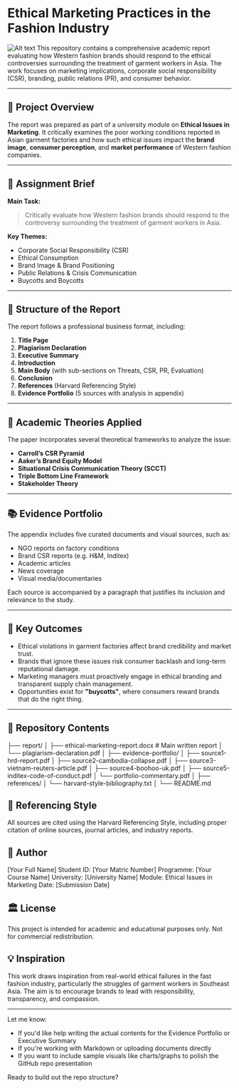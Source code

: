 # Ethical Marketing Practices in the Fashion Industry

![Alt text](https://encrypted-tbn0.gstatic.com/images?q=tbn:ANd9GcSMeaORADzh3JsLavoGWkIE61MbvQqNUeCEWZLKzx3t3bM5M1A4VRyei8KQriR3U1RV_HY&usqp=CAU)
This repository contains a comprehensive academic report evaluating how Western fashion brands should respond to the ethical controversies surrounding the treatment of garment workers in Asia. The work focuses on marketing implications, corporate social responsibility (CSR), branding, public relations (PR), and consumer behavior.

---

## 📘 Project Overview

The report was prepared as part of a university module on **Ethical Issues in Marketing**. It critically examines the poor working conditions reported in Asian garment factories and how such ethical issues impact the **brand image**, **consumer perception**, and **market performance** of Western fashion companies.

---

## 📌 Assignment Brief

**Main Task:**  
> Critically evaluate how Western fashion brands should respond to the controversy surrounding the treatment of garment workers in Asia.

**Key Themes:**
- Corporate Social Responsibility (CSR)
- Ethical Consumption
- Brand Image & Brand Positioning
- Public Relations & Crisis Communication
- Buycotts and Boycotts

---

## 🧠 Structure of the Report

The report follows a professional business format, including:

1. **Title Page**
2. **Plagiarism Declaration**
3. **Executive Summary**
4. **Introduction**
5. **Main Body** (with sub-sections on Threats, CSR, PR, Evaluation)
6. **Conclusion**
7. **References** (Harvard Referencing Style)
8. **Evidence Portfolio** (5 sources with analysis in appendix)

---

## 🧾 Academic Theories Applied

The paper incorporates several theoretical frameworks to analyze the issue:

- **Carroll’s CSR Pyramid**
- **Aaker’s Brand Equity Model**
- **Situational Crisis Communication Theory (SCCT)**
- **Triple Bottom Line Framework**
- **Stakeholder Theory**

---

## 📚 Evidence Portfolio

The appendix includes five curated documents and visual sources, such as:
- NGO reports on factory conditions
- Brand CSR reports (e.g. H&M, Inditex)
- Academic articles
- News coverage
- Visual media/documentaries

Each source is accompanied by a paragraph that justifies its inclusion and relevance to the study.

---

## 🎯 Key Outcomes

- Ethical violations in garment factories affect brand credibility and market trust.
- Brands that ignore these issues risk consumer backlash and long-term reputational damage.
- Marketing managers must proactively engage in ethical branding and transparent supply chain management.
- Opportunities exist for **"buycotts"**, where consumers reward brands that do the right thing.

---

## 📁 Repository Contents


├── report/
│   ├── ethical-marketing-report.docx      # Main written report
│   └── plagiarism-declaration.pdf
│
├── evidence-portfolio/
│   ├── source1-hrd-report.pdf
│   ├── source2-cambodia-collapse.pdf
│   ├── source3-vietnam-reuters-article.pdf
│   ├── source4-boohoo-uk.pdf
│   ├── source5-inditex-code-of-conduct.pdf
│   └── portfolio-commentary.pdf
│
├── references/
│   └── harvard-style-bibliography.txt
│
└── README.md

## 📎 Referencing Style
All sources are cited using the Harvard Referencing Style, including proper citation of online sources, journal articles, and industry reports.

## 👤 Author
[Your Full Name]
Student ID: [Your Matric Number]
Programme: [Your Course Name]
University: [University Name]
Module: Ethical Issues in Marketing
Date: [Submission Date]

## 🏛️ License
This project is intended for academic and educational purposes only. Not for commercial redistribution.

## 💡 Inspiration
This work draws inspiration from real-world ethical failures in the fast fashion industry, particularly the struggles of garment workers in Southeast Asia. The aim is to encourage brands to lead with responsibility, transparency, and compassion.


---

Let me know:
- If you'd like help writing the actual contents for the Evidence Portfolio or Executive Summary
- If you're working with Markdown or uploading documents directly
- If you want to include sample visuals like charts/graphs to polish the GitHub repo presentation

Ready to build out the repo structure?

